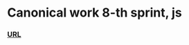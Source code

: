 # Canonical work 8-th sprint, js

<!--Нужно исправить: в чек-листе есть указания по поводу того, как оформить 
readme.md -->

### [URL](https://4en1x.github.io/yandex_review/)
